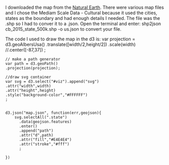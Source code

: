 
I downloaded the map from the [Natural Earth](http://www.naturalearthdata.com/). There were various map files and I chose the Mediam Scale Data - Cultural because it used the cities, states as the boundary and had enough details I needed. The file was the .shp so I had to conver it to a .json. Open the terminal and enter: shp2json cb_2015_state_500k.shp -o us.json to convert your file. 

The code I used to draw the map in the d3 is:
 var projection = d3.geoAlbersUsa()
    .translate([width/2,height/2])
    .scale(width)
    //.center([-87,37])
      ;

    // make a path generator
    var path = d3.geoPath()
    .projection(projection);

    //draw svg container
    var svg = d3.select("#viz").append("svg")
    .attr("width",width)
    .attr("height",height)
    .style("background-color","#FFFFFF")
    ;


    d3.json("map.json", function(err,geojson){
        svg.selectAll(".state")
          .data(geojson.features)
          .enter()
          .append("path")
          .attr("d",path)
          .attr("fill","#E4E4E4")
          .attr("stroke","#fff")
          ;

    })
    
